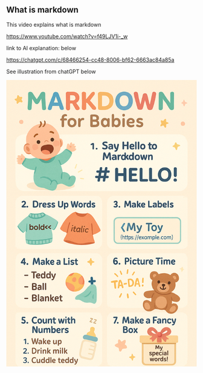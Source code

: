 
## What is markdown

This video explains what is markdown

https://www.youtube.com/watch?v=f49LJV1i-_w

link to AI explanation: below

https://chatgpt.com/c/68466254-cc48-8006-bf62-6663ac84a85a

See illustration from chatGPT below

![](./md-for-babies-illustration.png)
